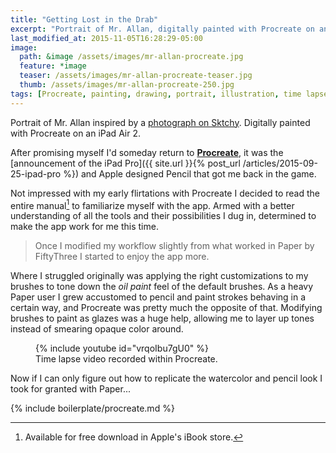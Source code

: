 ```yaml
---
title: "Getting Lost in the Drab"
excerpt: "Portrait of Mr. Allan, digitally painted with Procreate on an iPad."
last_modified_at: 2015-11-05T16:28:29-05:00
image: 
  path: &image /assets/images/mr-allan-procreate.jpg
  feature: *image
  teaser: /assets/images/mr-allan-procreate-teaser.jpg
  thumb: /assets/images/mr-allan-procreate-250.jpg
tags: [Procreate, painting, drawing, portrait, illustration, time lapse, Sktchy]
---
```


Portrait of Mr. Allan inspired by a [photograph on Sktchy](http://sktchy.com/OgixZC). Digitally painted with Procreate on an iPad Air 2. 

After promising myself I'd someday return to [**Procreate**](http://procreate.si/), it was the [announcement of the iPad Pro]({{ site.url }}{% post_url /articles/2015-09-25-ipad-pro %}) and Apple designed Pencil that got me back in the game. 

Not impressed with my early flirtations with Procreate I decided to read the entire manual[^manual] to familiarize myself with the app. Armed with a better understanding of all the tools and their possibilities I dug in, determined to make the app work for me this time.

[^manual]: Available for free download in Apple's iBook store.

<blockquote>
  <p>Once I modified my workflow slightly from what worked in Paper by FiftyThree I started to enjoy the app more.</p>
</blockquote>

Where I struggled originally was applying the right customizations to my brushes to tone down the *oil paint* feel of the default brushes. As a heavy Paper user I grew accustomed to pencil and paint strokes behaving in a certain way, and Procreate was pretty much the opposite of that. Modifying brushes to paint as glazes was a huge help, allowing me to layer up tones instead of smearing opaque color around.

<figure>
  {% include youtube id="vrqoIbu7gU0" %}
  <figcaption>Time lapse video recorded within Procreate.</figcaption>
</figure>

Now if I can only figure out how to replicate the watercolor and pencil look I took for granted with Paper...

{% include boilerplate/procreate.md %}
